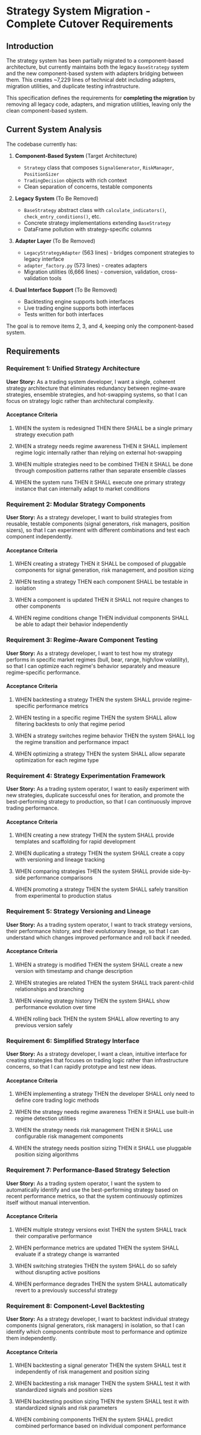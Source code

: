 # Strategy System Migration - Complete Cutover Requirements

## Introduction

The strategy system has been partially migrated to a component-based architecture, but currently maintains both the legacy `BaseStrategy` system and the new component-based system with adapters bridging between them. This creates ~7,229 lines of technical debt including adapters, migration utilities, and duplicate testing infrastructure.

This specification defines the requirements for **completing the migration** by removing all legacy code, adapters, and migration utilities, leaving only the clean component-based system.

## Current System Analysis

The codebase currently has:

1. **Component-Based System** (Target Architecture)
   - `Strategy` class that composes `SignalGenerator`, `RiskManager`, `PositionSizer`
   - `TradingDecision` objects with rich context
   - Clean separation of concerns, testable components

2. **Legacy System** (To Be Removed)
   - `BaseStrategy` abstract class with `calculate_indicators()`, `check_entry_conditions()`, etc.
   - Concrete strategy implementations extending `BaseStrategy`
   - DataFrame pollution with strategy-specific columns

3. **Adapter Layer** (To Be Removed)
   - `LegacyStrategyAdapter` (563 lines) - bridges component strategies to legacy interface
   - `adapter_factory.py` (573 lines) - creates adapters
   - Migration utilities (6,666 lines) - conversion, validation, cross-validation tools

4. **Dual Interface Support** (To Be Removed)
   - Backtesting engine supports both interfaces
   - Live trading engine supports both interfaces
   - Tests written for both interfaces

The goal is to remove items 2, 3, and 4, keeping only the component-based system.


## Requirements

### Requirement 1: Unified Strategy Architecture

**User Story:** As a trading system developer, I want a single, coherent strategy architecture that eliminates redundancy between regime-aware strategies, ensemble strategies, and hot-swapping systems, so that I can focus on strategy logic rather than architectural complexity.


#### Acceptance Criteria

1. WHEN the system is redesigned THEN there SHALL be a single primary strategy execution path

2. WHEN a strategy needs regime awareness THEN it SHALL implement regime logic internally rather than relying on external hot-swapping

3. WHEN multiple strategies need to be combined THEN it SHALL be done through composition patterns rather than separate ensemble classes

4. WHEN the system runs THEN it SHALL execute one primary strategy instance that can internally adapt to market conditions


### Requirement 2: Modular Strategy Components

**User Story:** As a strategy developer, I want to build strategies from reusable, testable components (signal generators, risk managers, position sizers), so that I can experiment with different combinations and test each component independently.


#### Acceptance Criteria

1. WHEN creating a strategy THEN it SHALL be composed of pluggable components for signal generation, risk management, and position sizing

2. WHEN testing a strategy THEN each component SHALL be testable in isolation
3. WHEN a component is updated THEN it SHALL not require changes to other components

4. WHEN regime conditions change THEN individual components SHALL be able to adapt their behavior independently


### Requirement 3: Regime-Aware Component Testing

**User Story:** As a strategy developer, I want to test how my strategy performs in specific market regimes (bull, bear, range, high/low volatility), so that I can optimize each regime's behavior separately and measure regime-specific performance.


#### Acceptance Criteria

1. WHEN backtesting a strategy THEN the system SHALL provide regime-specific performance metrics

2. WHEN testing in a specific regime THEN the system SHALL allow filtering backtests to only that regime period

3. WHEN a strategy switches regime behavior THEN the system SHALL log the regime transition and performance impact

4. WHEN optimizing a strategy THEN the system SHALL allow separate optimization for each regime type


### Requirement 4: Strategy Experimentation Framework

**User Story:** As a trading system operator, I want to easily experiment with new strategies, duplicate successful ones for iteration, and promote the best-performing strategy to production, so that I can continuously improve trading performance.


#### Acceptance Criteria

1. WHEN creating a new strategy THEN the system SHALL provide templates and scaffolding for rapid development

2. WHEN duplicating a strategy THEN the system SHALL create a copy with versioning and lineage tracking

3. WHEN comparing strategies THEN the system SHALL provide side-by-side performance comparisons

4. WHEN promoting a strategy THEN the system SHALL safely transition from experimental to production status


### Requirement 5: Strategy Versioning and Lineage

**User Story:** As a trading system operator, I want to track strategy versions, their performance history, and their evolutionary lineage, so that I can understand which changes improved performance and roll back if needed.


#### Acceptance Criteria

1. WHEN a strategy is modified THEN the system SHALL create a new version with timestamp and change description

2. WHEN strategies are related THEN the system SHALL track parent-child relationships and branching

3. WHEN viewing strategy history THEN the system SHALL show performance evolution over time

4. WHEN rolling back THEN the system SHALL allow reverting to any previous version safely


### Requirement 6: Simplified Strategy Interface

**User Story:** As a strategy developer, I want a clean, intuitive interface for creating strategies that focuses on trading logic rather than infrastructure concerns, so that I can rapidly prototype and test new ideas.


#### Acceptance Criteria

1. WHEN implementing a strategy THEN the developer SHALL only need to define core trading logic methods

2. WHEN the strategy needs regime awareness THEN it SHALL use built-in regime detection utilities

3. WHEN the strategy needs risk management THEN it SHALL use configurable risk management components

4. WHEN the strategy needs position sizing THEN it SHALL use pluggable position sizing algorithms


### Requirement 7: Performance-Based Strategy Selection

**User Story:** As a trading system operator, I want the system to automatically identify and use the best-performing strategy based on recent performance metrics, so that the system continuously optimizes itself without manual intervention.


#### Acceptance Criteria

1. WHEN multiple strategy versions exist THEN the system SHALL track their comparative performance

2. WHEN performance metrics are updated THEN the system SHALL evaluate if a strategy change is warranted

3. WHEN switching strategies THEN the system SHALL do so safely without disrupting active positions

4. WHEN performance degrades THEN the system SHALL automatically revert to a previously successful strategy


### Requirement 8: Component-Level Backtesting

**User Story:** As a strategy developer, I want to backtest individual strategy components (signal generators, risk managers) in isolation, so that I can identify which components contribute most to performance and optimize them independently.


#### Acceptance Criteria

1. WHEN backtesting a signal generator THEN the system SHALL test it independently of risk management and position sizing

2. WHEN backtesting a risk manager THEN the system SHALL test it with standardized signals and position sizes

3. WHEN backtesting position sizing THEN the system SHALL test it with standardized signals and risk parameters

4. WHEN combining components THEN the system SHALL predict combined performance based on individual component performance